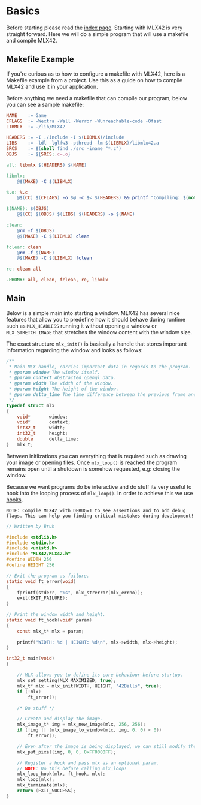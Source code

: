 <!----------------------------------------------------------------------------
Copyright @ 2021-2022 Codam Coding College. All rights reserved.
See copyright and license notice in the root project for more information.
----------------------------------------------------------------------------->

# Basics

Before starting please read the [index page](./index.md).
Starting with MLX42 is very straight forward. Here we will do a simple program that will use a makefile and compile MLX42.

## Makefile Example

If you're curious as to how to configure a makefile with MLX42, here is a Makefile example from a project.
Use this as a guide on how to compile MLX42 and use it in your application.

Before anything we need a makefile that can compile our program, below you can see a sample makefile:

```makefile
NAME	:= Game
CFLAGS	:= -Wextra -Wall -Werror -Wunreachable-code -Ofast
LIBMLX	:= ./lib/MLX42

HEADERS	:= -I ./include -I $(LIBMLX)/include
LIBS	:= -ldl -lglfw3 -pthread -lm $(LIBMLX)/libmlx42.a
SRCS	:= $(shell find ./src -iname "*.c")
OBJS	:= ${SRCS:.c=.o}

all: libmlx $(HEADERS) $(NAME)

libmlx:
	@$(MAKE) -C $(LIBMLX)

%.o: %.c
	@$(CC) $(CFLAGS) -o $@ -c $< $(HEADERS) && printf "Compiling: $(notdir $<)"

$(NAME): $(OBJS)
	@$(CC) $(OBJS) $(LIBS) $(HEADERS) -o $(NAME)

clean:
	@rm -f $(OBJS)
	@$(MAKE) -C $(LIBMLX) clean

fclean: clean
	@rm -f $(NAME)
	@$(MAKE) -C $(LIBMLX) fclean

re: clean all

.PHONY: all, clean, fclean, re, libmlx
```

## Main

Below is a simple main into starting a window. MLX42 has several nice features that allow you to predefine how it should behave during runtime such as `MLX_HEADLESS` running it without opening a window or `MLX_STRETCH_IMAGE` that stretches the window content with the window size.

The exact structure `mlx_init()` is basically a handle that stores important information regarding the window and looks as follows:

```c
/**
 * Main MLX handle, carries important data in regards to the program.
 * @param window The window itself.
 * @param context Abstracted opengl data.
 * @param width The width of the window.
 * @param height The height of the window.
 * @param delta_time The time difference between the previous frame and the current frame.
 */
typedef struct mlx
{
	void*		window;
	void*		context;
	int32_t		width;
	int32_t		height;
	double		delta_time;
}	mlx_t;
```

Between initlizations you can everything that is required such as drawing your image or opening files.
Once `mlx_loop()` is reached the program remains open until a shutdown is somehow requested, e.g: closing the window.

Because we want programs do be interactive and do stuff its very useful to hook into the looping process of `mlx_loop()`.
In order to achieve this we use [hooks](./Hooks.md).

`NOTE: Compile MLX42 with DEBUG=1 to see assertions and to add debug flags. This can help you finding critical mistakes during development!`

```c
// Written by Bruh

#include <stdlib.h>
#include <stdio.h>
#include <unistd.h>
#include "MLX42/MLX42.h"
#define WIDTH 256
#define HEIGHT 256

// Exit the program as failure.
static void ft_error(void)
{
	fprintf(stderr, "%s", mlx_strerror(mlx_errno));
	exit(EXIT_FAILURE);
}

// Print the window width and height.
static void ft_hook(void* param)
{
	const mlx_t* mlx = param;

	printf("WIDTH: %d | HEIGHT: %d\n", mlx->width, mlx->height);
}

int32_t	main(void)
{

	// MLX allows you to define its core behaviour before startup.
	mlx_set_setting(MLX_MAXIMIZED, true);
	mlx_t* mlx = mlx_init(WIDTH, HEIGHT, "42Balls", true);
	if (!mlx)
		ft_error();

	/* Do stuff */

	// Create and display the image.
	mlx_image_t* img = mlx_new_image(mlx, 256, 256);
	if (!img || (mlx_image_to_window(mlx, img, 0, 0) < 0))
		ft_error();

	// Even after the image is being displayed, we can still modify the buffer.
	mlx_put_pixel(img, 0, 0, 0xFF0000FF);

	// Register a hook and pass mlx as an optional param.
	// NOTE: Do this before calling mlx_loop!
	mlx_loop_hook(mlx, ft_hook, mlx);
	mlx_loop(mlx);
	mlx_terminate(mlx);
	return (EXIT_SUCCESS);
}
```
